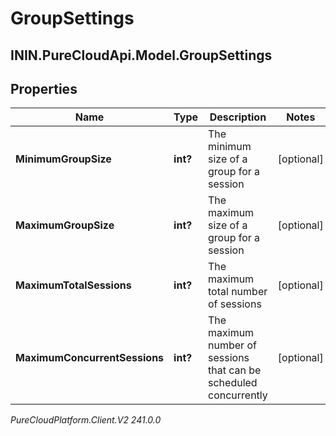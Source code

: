 # GroupSettings

## ININ.PureCloudApi.Model.GroupSettings

## Properties

|Name | Type | Description | Notes|
|------------ | ------------- | ------------- | -------------|
| **MinimumGroupSize** | **int?** | The minimum size of a group for a session | [optional] |
| **MaximumGroupSize** | **int?** | The maximum size of a group for a session | [optional] |
| **MaximumTotalSessions** | **int?** | The maximum total number of sessions | [optional] |
| **MaximumConcurrentSessions** | **int?** | The maximum number of sessions that can be scheduled concurrently | [optional] |



_PureCloudPlatform.Client.V2 241.0.0_
